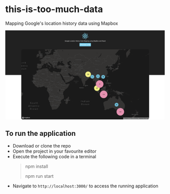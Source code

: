 # this-is-too-much-data

Mapping Google's location history data using Mapbox

![Application screenshot](https://raw.githubusercontent.com/Chandankkrr/this-is-too-much-data/master/screenshot.png)

## To run the application

- Download or clone the repo
- Open the project in your favourite editor
- Execute the following code in a terminal
  > npm install
  >
  >npm run start
- Navigate to `http://localhost:3000/` to access the running application
